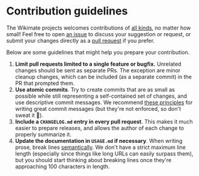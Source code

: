 # Contribution guidelines

The Wikimate projects welcomes contributions of [all kinds](https://allcontributors.org/docs/en/emoji-key),
no matter how small!
Feel free to open [an issue](https://github.com/hamstar/Wikimate/issues/new)
to discuss your suggestion or request,
or submit your changes directly as a
[pull request](https://docs.github.com/en/github/collaborating-with-pull-requests/proposing-changes-to-your-work-with-pull-requests/creating-a-pull-request-from-a-fork)
if you prefer.

Below are some guidelines that might help you prepare your contribution.

1. **Limit pull requests limited to a single feature or bugfix.**
   Unrelated changes should be sent as separate PRs.
   The exception are minor cleanup changes,
   which can be included (as a separate commit) in the PR that prompted them.
2. **Use atomic commits**.
   Try to create commits that are as small as possible
   while still representing a self-contained set of changes,
   and use descriptive commit messages.
   We recommend [these principles](https://chris.beams.io/posts/git-commit/#seven-rules)
   for writing great commit messages (but they're not enforced, so don't sweat it 🙂).
3. **Include a `CHANGELOG.md` entry in every pull request**.
   This makes it much easier to prepare releases,
   and allows the author of each change to properly summarize it.
4. **Update the documentation in `USAGE.md` if necessary**.
   When writing prose, break lines [semantically](https://rhodesmill.org/brandon/2012/one-sentence-per-line/).
   We don't have a strict maximum line length
   (especially since things like long URLs can easily surpass them),
   but you should start thinking about breaking lines once they're approaching 100 characters in length.
